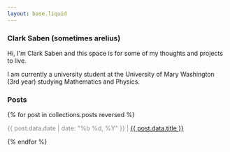 ```yaml
---
layout: base.liquid
---
```


### Clark Saben (sometimes arelius)
Hi, I'm Clark Saben and this space is for some of my thoughts and projects to live.

I am currently a university student at the University of Mary Washington (3rd year) studying Mathematics and Physics. 

### Posts

{% for post in collections.posts reversed %}
  <p>
    <span style="opacity: 0.5;">{{ post.data.date | date: "%b %d, %Y" }} |</span>
    <span><a href="{{ post.url }}">{{ post.data.title }}</a></span>
  </p>
{% endfor %}
